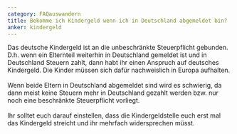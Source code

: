 ```yaml
---
category: FAQauswandern
title: Bekomme ich Kindergeld wenn ich in Deutschland abgemeldet bin?
anker: kindergeld
---
```


Das deutsche Kindergeld ist an die unbeschränkte Steuerpflicht gebunden. D.h. wenn ein Elternteil weiterhin in Deutschland gemeldet ist und in Deutschland Steuern zahlt, dann habt ihr einen Anspruch auf deutsches Kindergeld. Die Kinder müssen sich dafür nachweislich in Europa aufhalten.
<br><br>
Wenn beide Eltern in Deutschland abgemeldet sind wird es schwierig, da dann meist keine Steuern mehr in Deutschland gezahlt werden bzw. nur noch eine beschränkte Steuerpflicht vorliegt.
<br><br>
Ihr solltet euch darauf einstellen, dass die Kindergeldstelle euch erst mal das Kindergeld streicht und ihr mehrfach widersprechen müsst.
